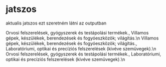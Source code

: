 # jatszos
aktualis jatszos
ezt szeretném látni az outputban

Orvosi felszerelések, gyógyszerek és testápolási termékek., Villamos gépek, készülékek, berendezések és fogyóeszközök; világítás.\n
Villamos gépek, készülékek, berendezések és fogyóeszközök; világítás., Laboratóriumi, optikai és precíziós felszerelések (kivéve szemüvegek).\n
Orvosi felszerelések, gyógyszerek és testápolási termékek., Laboratóriumi, optikai és precíziós felszerelések (kivéve szemüvegek).\n

